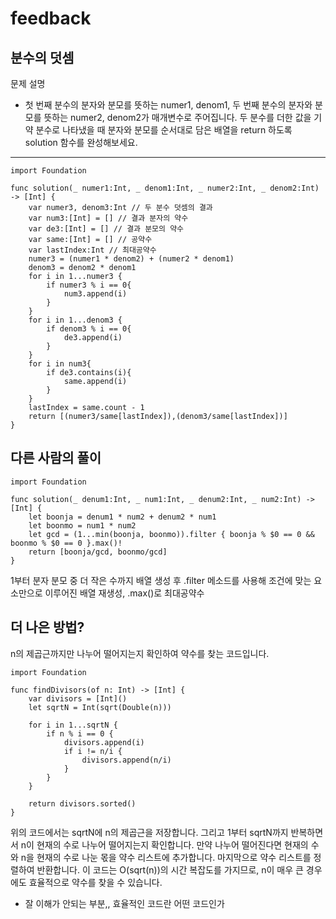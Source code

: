 # feedback

## 분수의 덧셈
문제 설명

- 첫 번째 분수의 분자와 분모를 뜻하는 numer1, denom1, 두 번째 분수의 분자와 분모를 뜻하는 numer2, denom2가 매개변수로 주어집니다. 두 분수를 더한 값을 기약 분수로 나타냈을 때 분자와 분모를 순서대로 담은 배열을 return 하도록 solution 함수를 완성해보세요.
---

```
import Foundation

func solution(_ numer1:Int, _ denom1:Int, _ numer2:Int, _ denom2:Int) -> [Int] {
    var numer3, denom3:Int // 두 분수 덧셈의 결과
    var num3:[Int] = [] // 결과 분자의 약수
    var de3:[Int] = [] // 결과 분모의 약수
    var same:[Int] = [] // 공약수
    var lastIndex:Int // 최대공약수
    numer3 = (numer1 * denom2) + (numer2 * denom1)
    denom3 = denom2 * denom1
    for i in 1...numer3 {
        if numer3 % i == 0{
            num3.append(i)
        }
    }
    for i in 1...denom3 {
        if denom3 % i == 0{
            de3.append(i)
        }
    }
    for i in num3{
        if de3.contains(i){
            same.append(i)
        }
    }
    lastIndex = same.count - 1
    return [(numer3/same[lastIndex]),(denom3/same[lastIndex])]
}
```
## 다른 사람의 풀이

```
import Foundation

func solution(_ denum1:Int, _ num1:Int, _ denum2:Int, _ num2:Int) -> [Int] {
    let boonja = denum1 * num2 + denum2 * num1
    let boonmo = num1 * num2
    let gcd = (1...min(boonja, boonmo)).filter { boonja % $0 == 0 && boonmo % $0 == 0 }.max()!
    return [boonja/gcd, boonmo/gcd]
}

```
1부터 분자 분모 중 더 작은 수까지 배열 생성 후 .filter 메소드를 사용해 조건에 맞는 요소만으로 이루어진 배열 재생성, .max()로 최대공약수


## 더 나은 방법?
 
n의 제곱근까지만 나누어 떨어지는지 확인하여 약수를 찾는 코드입니다.

```
import Foundation

func findDivisors(of n: Int) -> [Int] {
    var divisors = [Int]()
    let sqrtN = Int(sqrt(Double(n)))
    
    for i in 1...sqrtN {
        if n % i == 0 {
            divisors.append(i)
            if i != n/i {
                divisors.append(n/i)
            }
        }
    }
    
    return divisors.sorted()
}
```

위의 코드에서는 sqrtN에 n의 제곱근을 저장합니다. 그리고 1부터 sqrtN까지 반복하면서 n이 현재의 수로 나누어 떨어지는지 확인합니다. 만약 나누어 떨어진다면 현재의 수와 n을 현재의 수로 나눈 몫을 약수 리스트에 추가합니다. 마지막으로 약수 리스트를 정렬하여 반환합니다. 이 코드는 O(sqrt(n))의 시간 복잡도를 가지므로, n이 매우 큰 경우에도 효율적으로 약수를 찾을 수 있습니다.

- 잘 이해가 안되는 부분,, 효율적인 코드란 어떤 코드인가
